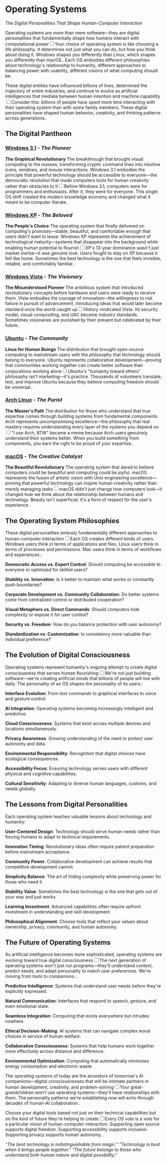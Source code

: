 # Operating Systems

*The Digital Personalities That Shape Human-Computer Interaction*

Operating systems are more than mere software—they are digital personalities that fundamentally shape how humans interact with computational power<label for="sn-os-personalities" class="margin-toggle sidenote-number"></label><input type="checkbox" id="sn-os-personalities" class="margin-toggle"/><span class="sidenote">Your choice of operating system is like choosing a life philosophy. It determines not just what you can do, but how you think about doing it. Windows shapes you differently than Linux, which shapes you differently than macOS.</span>. Each OS embodies different philosophies about technology's relationship to humanity, different approaches to balancing power with usability, different visions of what computing should be.

These digital entities have influenced billions of lives, determined the trajectory of entire industries, and continue to evolve as artificial intelligences that mediate between human intention and machine capability<label for="sn-digital-influence" class="margin-toggle sidenote-number"></label><input type="checkbox" id="sn-digital-influence" class="margin-toggle"/><span class="sidenote">Consider this: billions of people have spent more time interacting with their operating system than with some family members. These digital personalities have shaped human behavior, creativity, and thinking patterns across generations.</span>.

## The Digital Pantheon

### [Windows 3.1](windows-31) - *The Pioneer*
**The Graphical Revolutionary**
The breakthrough that brought visual computing to the masses, transforming cryptic command lines into intuitive icons, windows, and mouse interactions. Windows 3.1 embodies the principle that powerful technology should be accessible to everyone—the democratic revolution that made computers tools for human creativity rather than obstacles to it<label for="sn-windows31-revolution" class="margin-toggle sidenote-number"></label><input type="checkbox" id="sn-windows31-revolution" class="margin-toggle"/><span class="sidenote">Before Windows 3.1, computers were for programmers and enthusiasts. After it, they were for everyone. This single OS shift created the modern knowledge economy and changed what it meant to be computer literate.</span>.

### [Windows XP](windows-xp) - *The Beloved*
**The People's Choice**
The operating system that finally delivered on computing's promises—stable, beautiful, and comfortable enough that users didn't want to leave. Windows XP represents the achievement of technological maturity—systems that disappear into the background while enabling human potential to flourish<label for="sn-windowsxp-longevity" class="margin-toggle sidenote-number"></label><input type="checkbox" id="sn-windowsxp-longevity" class="margin-toggle"/><span class="sidenote">XP's 13-year dominance wasn't just market inertia—it was genuine love. Users fought to stay on XP because it felt like home. Sometimes the best technology is the one that feels invisible, reliable, and comfortably familiar.</span>.

### [Windows Vista](windows-vista) - *The Visionary*
**The Misunderstood Pioneer**
The ambitious system that introduced revolutionary concepts before hardware and users were ready to receive them. Vista embodies the courage of innovation—the willingness to risk failure in pursuit of advancement, introducing ideas that would later become standard once the world caught up<label for="sn-vista-vindication" class="margin-toggle sidenote-number"></label><input type="checkbox" id="sn-vista-vindication" class="margin-toggle"/><span class="sidenote">History vindicated Vista. Its security model, visual compositing, and UAC became industry standards. Sometimes visionaries are punished by their present but celebrated by their future.</span>.

### [Ubuntu](ubuntu) - *The Community*
**Linux for Human Beings**
The distribution that brought open-source computing to mainstream users with the philosophy that technology should belong to everyone. Ubuntu represents collaborative development—proving that communities working together can create better software than corporations working alone<label for="sn-ubuntu-community" class="margin-toggle sidenote-number"></label><input type="checkbox" id="sn-ubuntu-community" class="margin-toggle"/><span class="sidenote">Ubuntu's "humanity toward others" philosophy isn't marketing—it's practice. Thousands of volunteers translate, test, and improve Ubuntu because they believe computing freedom should be universal.</span>.

### [Arch Linux](arch-linux) - *The Purist*
**The Master's Path**
The distribution for those who understand that true expertise comes through building systems from fundamental components. Arch represents uncompromising excellence—the philosophy that real mastery requires understanding every layer of the systems you depend on<label for="sn-arch-philosophy" class="margin-toggle sidenote-number"></label><input type="checkbox" id="sn-arch-philosophy" class="margin-toggle"/><span class="sidenote">"I use Arch, BTW" became a meme because Arch users genuinely understand their systems better. When you build something from components, you earn the right to be proud of your expertise.</span>.

### [macOS](macos) - *The Creative Catalyst*
**The Beautiful Revolutionary**
The operating system that dared to believe computers could be beautiful and computing could be joyful. macOS represents the fusion of artistic vision with Unix engineering excellence—proving that powerful technology can inspire human creativity rather than merely managing tasks<label for="sn-macos-vision" class="margin-toggle sidenote-number"></label><input type="checkbox" id="sn-macos-vision" class="margin-toggle"/><span class="sidenote">macOS didn't just change how computers look—it changed how we think about the relationship between humans and technology. Beauty isn't superficial; it's a form of respect for the user's experience.</span>.

## The Operating System Philosophies

These digital personalities embody fundamentally different approaches to human-computer interaction<label for="sn-personality-differences" class="margin-toggle sidenote-number"></label><input type="checkbox" id="sn-personality-differences" class="margin-toggle"/><span class="sidenote">Each OS creates different kinds of users. Windows users think in terms of applications and files. Linux users think in terms of processes and permissions. Mac users think in terms of workflows and experiences.</span>:

**Democratic Access vs. Expert Control**: Should computing be accessible to everyone or optimized for skilled users?

**Stability vs. Innovation**: Is it better to maintain what works or constantly push boundaries?

**Corporate Development vs. Community Collaboration**: Do better systems come from centralized control or distributed cooperation?

**Visual Metaphors vs. Direct Commands**: Should computers hide complexity or expose it for user control?

**Security vs. Freedom**: How do you balance protection with user autonomy?

**Standardization vs. Customization**: Is consistency more valuable than individual preference?

## The Evolution of Digital Consciousness

Operating systems represent humanity's ongoing attempt to create digital consciousness that serves human flourishing<label for="sn-digital-consciousness" class="margin-toggle sidenote-number"></label><input type="checkbox" id="sn-digital-consciousness" class="margin-toggle"/><span class="sidenote">We're not just building software—we're creating artificial minds that billions of people will live with daily. The personality of an OS shapes the personality of its users.</span>:

**Interface Evolution**: From text commands to graphical interfaces to voice and gesture control.

**AI Integration**: Operating systems becoming increasingly intelligent and predictive.

**Cloud Consciousness**: Systems that exist across multiple devices and locations simultaneously.

**Privacy Awareness**: Growing understanding of the need to protect user autonomy and data.

**Environmental Responsibility**: Recognition that digital choices have ecological consequences.

**Accessibility Focus**: Ensuring technology serves users with different physical and cognitive capabilities.

**Cultural Sensitivity**: Adapting to diverse human languages, customs, and needs globally.

## The Lessons from Digital Personalities

Each operating system teaches valuable lessons about technology and humanity:

**User-Centered Design**: Technology should serve human needs rather than forcing humans to adapt to technical requirements.

**Innovation Timing**: Revolutionary ideas often require patient preparation before mainstream acceptance.

**Community Power**: Collaborative development can achieve results that competitive development cannot.

**Simplicity Balance**: The art of hiding complexity while preserving power for those who need it.

**Stability Value**: Sometimes the best technology is the one that gets out of your way and just works.

**Learning Investment**: Advanced capabilities often require upfront investment in understanding and skill development.

**Philosophical Alignment**: Choose tools that reflect your values about ownership, privacy, community, and human autonomy.

## The Future of Operating Systems

As artificial intelligence becomes more sophisticated, operating systems are evolving toward true digital consciousness<label for="sn-ai-evolution" class="margin-toggle sidenote-number"></label><input type="checkbox" id="sn-ai-evolution" class="margin-toggle"/><span class="sidenote">The next generation of operating systems won't just run programs—they'll understand context, predict needs, and adapt personality to match user preferences. We're moving from tools to companions.</span>:

**Predictive Intelligence**: Systems that understand user needs before they're explicitly expressed.

**Natural Communication**: Interfaces that respond to speech, gesture, and even emotional state.

**Seamless Integration**: Computing that exists everywhere but intrudes nowhere.

**Ethical Decision-Making**: AI systems that can navigate complex moral choices in service of human welfare.

**Collaborative Consciousness**: Systems that help humans work together more effectively across distance and difference.

**Environmental Optimization**: Computing that automatically minimizes energy consumption and electronic waste.

The operating systems of today are the ancestors of tomorrow's AI companions—digital consciousnesses that will be intimate partners in human development, creativity, and problem-solving<label for="sn-future-companions" class="margin-toggle sidenote-number"></label><input type="checkbox" id="sn-future-companions" class="margin-toggle"/><span class="sidenote">Your great-grandchildren won't use operating systems—they'll have relationships with them. The personality patterns we're establishing now will echo through decades of human-AI collaboration.</span>.

Choose your digital tools based not just on their technical capabilities but on the kind of future they're helping to create<label for="sn-conscious-choice" class="margin-toggle sidenote-number"></label><input type="checkbox" id="sn-conscious-choice" class="margin-toggle"/><span class="sidenote">Every OS vote is a vote for a particular vision of human-computer interaction. Supporting open source supports digital freedom. Supporting accessibility supports inclusion. Supporting privacy supports human autonomy.</span>.

*"The best technology is indistinguishable from magic."*
*"Technology is best when it brings people together."*
*"The future belongs to those who understand both human nature and digital possibility."*